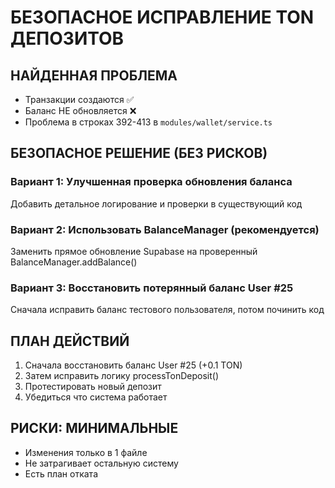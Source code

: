 # БЕЗОПАСНОЕ ИСПРАВЛЕНИЕ TON ДЕПОЗИТОВ

## НАЙДЕННАЯ ПРОБЛЕМА
- Транзакции создаются ✅ 
- Баланс НЕ обновляется ❌
- Проблема в строках 392-413 в `modules/wallet/service.ts`

## БЕЗОПАСНОЕ РЕШЕНИЕ (БЕЗ РИСКОВ)

### Вариант 1: Улучшенная проверка обновления баланса
Добавить детальное логирование и проверки в существующий код

### Вариант 2: Использовать BalanceManager (рекомендуется)
Заменить прямое обновление Supabase на проверенный BalanceManager.addBalance()

### Вариант 3: Восстановить потерянный баланс User #25
Сначала исправить баланс тестового пользователя, потом починить код

## ПЛАН ДЕЙСТВИЙ
1. Сначала восстановить баланс User #25 (+0.1 TON)
2. Затем исправить логику processTonDeposit() 
3. Протестировать новый депозит
4. Убедиться что система работает

## РИСКИ: МИНИМАЛЬНЫЕ
- Изменения только в 1 файле
- Не затрагивает остальную систему
- Есть план отката